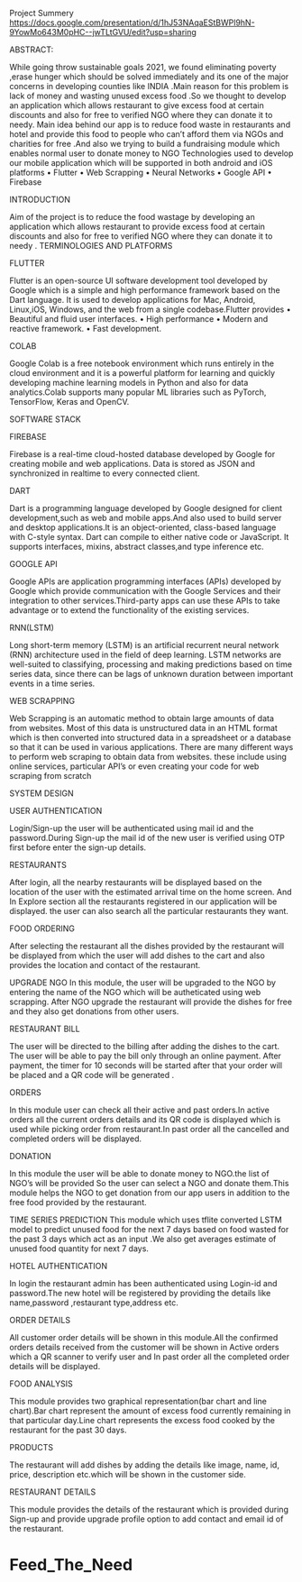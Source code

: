 

Project Summery https://docs.google.com/presentation/d/1hJ53NAqaEStBWPl9hN-9YowMo643M0pHC--jwTLtGVU/edit?usp=sharing

ABSTRACT:

   While going throw sustainable goals 2021, we found eliminating
poverty ,erase hunger which should be solved immediately and its one of the
major concerns in developing counties like INDIA .Main reason for this problem
is lack of money and wasting unused excess food .So we thought to develop an
application which allows restaurant to give excess food at certain discounts and
also for free to verified NGO where they can donate it to needy.
Main idea behind our app is to reduce food waste in restaurants
and hotel and provide this food to people who can’t afford them via NGOs
and charities for free .And also we trying to build a fundraising module which
enables normal user to donate money to NGO
Technologies used to develop our mobile application which will be
supported in both android and iOS platforms
• Flutter
• Web Scrapping
• Neural Networks
• Google API
• Firebase

INTRODUCTION

   Aim of the project is to reduce the food wastage by developing an
application which allows restaurant to provide excess food at certain discounts
and also for free to verified NGO where they can donate it to needy .
TERMINOLOGIES AND PLATFORMS 

FLUTTER
 
   Flutter is an open-source UI software development tool developed
by Google which is a simple and high performance framework based on the
Dart language. It is used to develop applications for Mac, Android, Linux,iOS,
Windows, and the web from a single codebase.Flutter provides
• Beautiful and fluid user interfaces.
• High performance
• Modern and reactive framework.
• Fast development. 


COLAB

   Google Colab is a free notebook environment which runs entirely
in the cloud environment and it is a powerful platform for learning and quickly
developing machine learning models in Python and also for data analytics.Colab
supports many popular ML libraries such as PyTorch, TensorFlow, Keras and
OpenCV.


SOFTWARE STACK

FIREBASE

   Firebase is a real-time cloud-hosted database developed by Google
for creating mobile and web applications. Data is stored as JSON and synchronized
in realtime to every connected client.

DART

   Dart is a programming language developed by Google designed for
client development,such as web and mobile apps.And also used to build server
and desktop applications.It is an object-oriented, class-based language with C-style
syntax. Dart can compile to either native code or JavaScript. It supports interfaces,
mixins, abstract classes,and type inference etc.


GOOGLE API

   Google APIs are application programming interfaces (APIs) developed
by Google which provide communication with the Google Services and their
integration to other services.Third-party apps can use these APIs to take advantage
or to extend the functionality of the existing services.

RNN(LSTM)

   Long short-term memory (LSTM) is an artificial recurrent neural
network (RNN) architecture used in the field of deep learning. LSTM networks
are well-suited to classifying, processing and making predictions based on time
series data, since there can be lags of unknown duration between important
events in a time series.

WEB SCRAPPING

   Web Scrapping is an automatic method to obtain large amounts of
data from websites. Most of this data is unstructured data in an HTML format
which is then converted into structured data in a spreadsheet or a database so that
it can be used in various applications. There are many different ways to perform
web scraping to obtain data from websites. these include using online services,
particular API’s or even creating your code for web scraping from scratch


SYSTEM DESIGN

USER AUTHENTICATION

   Login/Sign-up the user will be authenticated using mail id and the
password.During Sign-up the mail id of the new user is verified using OTP first
before enter the sign-up details.

RESTAURANTS

   After login, all the nearby restaurants will be displayed based on the
location of the user with the estimated arrival time on the home screen. And In
Explore section all the restaurants registered in our application will be displayed.
the user can also search all the particular restaurants they want.

FOOD ORDERING

  After selecting the restaurant all the dishes provided by the restaurant
will be displayed from which the user will add dishes to the cart and also
provides the location and contact of the restaurant.

UPGRADE NGO
    In this module, the user will be upgraded to the NGO by entering
the name of the NGO which will be autheticated using web scrapping. After
NGO upgrade the restaurant will provide the dishes for free and they also get
donations from other users.

RESTAURANT BILL

   The user will be directed to the billing after adding the dishes to the
cart. The user will be able to pay the bill only through an online payment. After
payment, the timer for 10 seconds will be started after that your order will be
placed and a QR code will be generated .

ORDERS

  In this module user can check all their active and past orders.In active
orders all the current orders details and its QR code is displayed which is used
while picking order from restaurant.In past order all the cancelled and completed
orders will be displayed.

DONATION

  In this module the user will be able to donate money to NGO.the list
of NGO’s will be provided So the user can select a NGO and donate them.This
module helps the NGO to get donation from our app users in addition to the free
food provided by the restaurant.

TIME SERIES PREDICTION
   This module which uses tflite converted LSTM model to predict unused
food for the next 7 days based on food wasted for the past 3 days which act as
an input .We also get averages estimate of unused food quantity for next 7 days.

HOTEL AUTHENTICATION

  In login the restaurant admin has been authenticated using Login-id
and password.The new hotel will be registered by providing the details like
name,password ,restaurant type,address etc.

ORDER DETAILS

  All customer order details will be shown in this module.All the confirmed
orders details received from the customer will be shown in Active orders which
a QR scanner to verify user and In past order all the completed order details will
be displayed.

FOOD ANALYSIS

   This module provides two graphical representation(bar chart and line
chart).Bar chart represent the amount of excess food currently remaining in that
particular day.Line chart represents the excess food cooked by the restaurant for
the past 30 days.

PRODUCTS

   The restaurant will add dishes by adding the details like image, name,
id, price, description etc.which will be shown in the customer side.

RESTAURANT DETAILS

   This module provides the details of the restaurant which is provided
during Sign-up and provide upgrade profile option to add contact and email id
of the restaurant.
# Feed_The_Need
